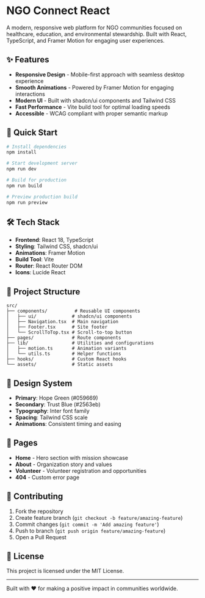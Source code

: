 # NGO Connect React

A modern, responsive web platform for NGO communities focused on healthcare, education, and environmental stewardship. Built with React, TypeScript, and Framer Motion for engaging user experiences.

## ✨ Features

- **Responsive Design** - Mobile-first approach with seamless desktop experience
- **Smooth Animations** - Powered by Framer Motion for engaging interactions
- **Modern UI** - Built with shadcn/ui components and Tailwind CSS
- **Fast Performance** - Vite build tool for optimal loading speeds
- **Accessible** - WCAG compliant with proper semantic markup

## 🚀 Quick Start

```bash
# Install dependencies
npm install

# Start development server
npm run dev

# Build for production
npm run build

# Preview production build
npm run preview
```

## 🛠️ Tech Stack

- **Frontend**: React 18, TypeScript
- **Styling**: Tailwind CSS, shadcn/ui
- **Animations**: Framer Motion
- **Build Tool**: Vite
- **Router**: React Router DOM
- **Icons**: Lucide React

## 📁 Project Structure

```
src/
├── components/          # Reusable UI components
│   ├── ui/             # shadcn/ui components
│   ├── Navigation.tsx  # Main navigation
│   ├── Footer.tsx      # Site footer
│   └── ScrollToTop.tsx # Scroll-to-top button
├── pages/              # Route components
├── lib/                # Utilities and configurations
│   ├── motion.ts       # Animation variants
│   └── utils.ts        # Helper functions
├── hooks/              # Custom React hooks
└── assets/             # Static assets
```

## 🎨 Design System

- **Primary**: Hope Green (#059669)
- **Secondary**: Trust Blue (#2563eb)
- **Typography**: Inter font family
- **Spacing**: Tailwind CSS scale
- **Animations**: Consistent timing and easing

## 📱 Pages

- **Home** - Hero section with mission showcase
- **About** - Organization story and values
- **Volunteer** - Volunteer registration and opportunities
- **404** - Custom error page

## 🤝 Contributing

1. Fork the repository
2. Create feature branch (`git checkout -b feature/amazing-feature`)
3. Commit changes (`git commit -m 'Add amazing feature'`)
4. Push to branch (`git push origin feature/amazing-feature`)
5. Open a Pull Request

## 📄 License

This project is licensed under the MIT License.

---

Built with ❤️ for making a positive impact in communities worldwide.